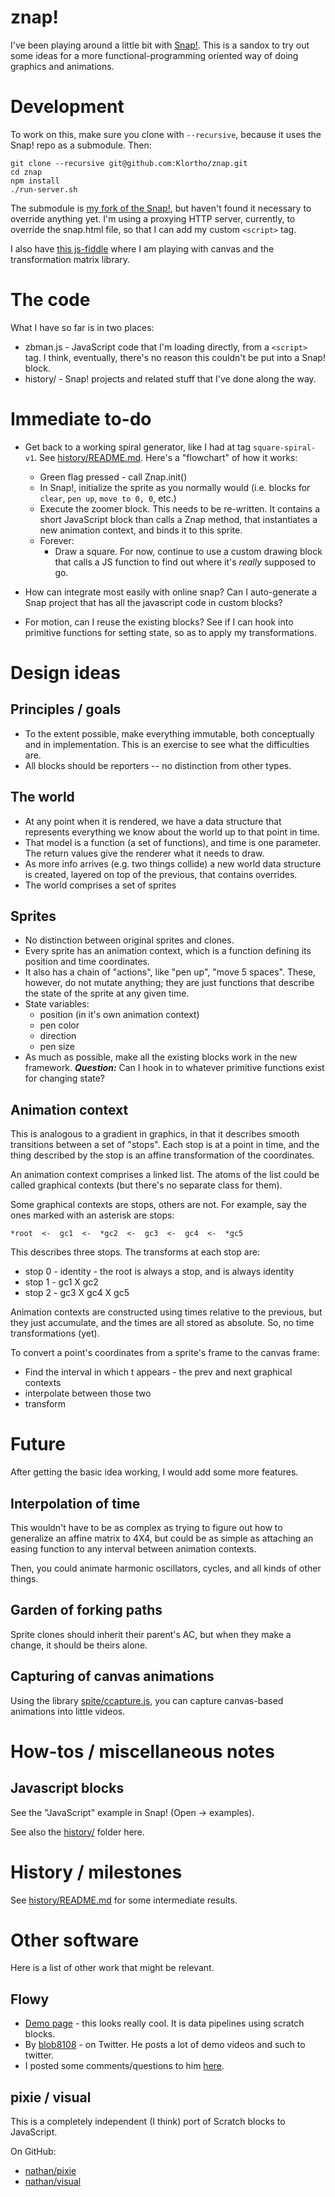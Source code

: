 # znap!

I've been playing around a little bit with 
[Snap!](http://snap.berkeley.edu/snapsource/snap.html). This is a sandox to 
try out some ideas for a more functional-programming oriented way of doing
graphics and animations.

# Development

To work on this, make sure you clone with `--recursive`, because it uses the
Snap! repo as a submodule. Then:

```
git clone --recursive git@github.com:Klortho/znap.git
cd znap
npm install
./run-server.sh
```

The submodule is [my fork of the Snap!](git@github.com:Klortho/snap.git), 
but haven't found it necessary to override anything yet. I'm using a 
proxying HTTP server, currently, to override the snap.html file, so that
I can add my custom `<script>` tag.

I also have [this js-fiddle](http://jsfiddle.net/klortho/gopr0buu/3/) where
I am playing with canvas and the transformation matrix library.


# The code

What I have so far is in two places:

* zbman.js - JavaScript code that I'm loading directly, from a `<script>` tag.
  I think, eventually, there's no reason this couldn't be put into a 
  Snap! block.
* history/ - Snap! projects and related stuff that I've done along the way.


# Immediate to-do

* Get back to a working spiral generator, like I had at tag `square-spiral-v1`.
  See [history/README.md](history/README.md). Here's a "flowchart" of how it
  works:
    * Green flag pressed - call Znap.init()
    * In Snap!, initialize the sprite as you normally would (i.e. blocks for
      `clear`, `pen up`, `move to 0, 0`, etc.)
    * Execute the zoomer block. This needs to be re-written. It contains a
      short JavaScript block than calls a Znap method, that instantiates a 
      new animation context, and binds it to this sprite.
    * Forever:
        * Draw a square. For now, continue to use a custom drawing block that
          calls a JS function to find out where it's *really* supposed to go.

* How can integrate most easily with online snap? Can I auto-generate a Snap 
  project that has all the javascript code in custom blocks?
* For motion, can I reuse the existing blocks? See if I can hook into primitive
  functions for setting state, so as to apply my transformations.


# Design ideas

## Principles / goals

* To the extent possible, make everything immutable, both conceptually and
  in implementation. This is an exercise to see what the difficulties 
  are.
* All blocks should be reporters -- no distinction from other types.

## The world

* At any point when it is rendered, we have a data structure that 
  represents everything we know about the world up to that point in time.
* That model is a function (a set of functions), and time is one 
  parameter. The return values give the renderer what it needs to draw.
* As more info arrives (e.g. two things collide) a new world data structure
  is created, layered on top of the previous, that contains overrides.
* The world comprises a set of sprites

## Sprites

* No distinction between original sprites and clones.
* Every sprite has an animation context, which is a function defining
  its position and time coordinates.
* It also has a chain of "actions", like "pen up", "move 5 spaces".
  These, however, do not mutate anything; they are just functions that
  describe the state of the sprite at any given time.
* State variables:
    * position (in it's own animation context)
    * pen color
    * direction
    * pen size
* As much as possible, make all the existing blocks work in the new 
  framework. ***Question:*** Can I hook in to whatever primitive 
  functions exist for changing state?

## Animation context

This is analogous to a gradient in graphics, in that it describes smooth 
transitions between a set of "stops". Each stop is at a point in time, and
the thing described by the stop is an affine transformation of the coordinates.

An animation context comprises a linked list. The atoms of the list could
be called graphical contexts (but there's no separate class for them).

Some graphical contexts are stops, others are not. For example, say the ones
marked with an asterisk are stops:

```
*root  <-  gc1  <-  *gc2  <-  gc3  <-  gc4  <-  *gc5
```

This describes three stops. The transforms at each stop are:

- stop 0 - identity - the root is always a stop, and is always identity
- stop 1 - gc1 X gc2
- stop 2 - gc3 X gc4 X gc5

Animation contexts are constructed using times relative to the previous, but 
they just accumulate, and the times are all stored as absolute. So, no time
transformations (yet).

To convert a point's coordinates from a sprite's frame to the canvas frame:

* Find the interval in which t appears - the prev and next graphical contexts
* interpolate between those two
* transform


# Future

After getting the basic idea working, I would add some more features.

## Interpolation of time

This wouldn't have to be as complex as trying to 
figure out how to generalize an affine matrix to 4X4, but could be as 
simple as attaching an easing function to any interval between animation 
contexts.

Then, you could animate harmonic oscillators, cycles, and all kinds of other
things.

## Garden of forking paths

Sprite clones should inherit their parent's AC, but when they make a change,
it should be theirs alone.

## Capturing of canvas animations

Using the library 
[spite/ccapture.js](https://github.com/spite/ccapture.js), you can 
capture canvas-based animations into little videos.



# How-tos / miscellaneous notes

## Javascript blocks

See the "JavaScript" example in Snap! (Open -> examples).

See also the [history/](history/) folder here.


# History / milestones

See [history/README.md](history/README.md) for some intermediate results.



# Other software

Here is a list of other work that might be relevant.

## Flowy

* [Demo page](http://test.tjvr.org/flowy4/) - this looks really cool.
  It is data pipelines using scratch blocks.
* By [blob8108](https://twitter.com/blob8108) - on Twitter. He posts a lot of
  demo videos and such to twitter.
* I posted some comments/questions to him
  [here](https://scratch.mit.edu/discuss/topic/4464/?page=194#post-2041047).

## pixie / visual

This is a completely independent (I think) port of Scratch blocks to 
JavaScript.

On GitHub:

* [nathan/pixie](https://github.com/nathan/pixie)
* [nathan/visual](https://github.com/nathan/visual)

